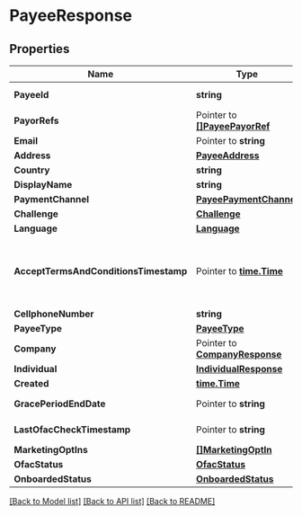 # PayeeResponse

## Properties

Name | Type | Description | Notes
------------ | ------------- | ------------- | -------------
**PayeeId** | **string** |  | [optional] [readonly] 
**PayorRefs** | Pointer to [**[]PayeePayorRef**](PayeePayorRef.md) |  | [optional] [readonly] 
**Email** | Pointer to **string** |  | [optional] 
**Address** | [**PayeeAddress**](PayeeAddress.md) |  | [optional] 
**Country** | **string** |  | [optional] 
**DisplayName** | **string** |  | [optional] 
**PaymentChannel** | [**PayeePaymentChannel**](PayeePaymentChannel.md) |  | [optional] 
**Challenge** | [**Challenge**](Challenge.md) |  | [optional] 
**Language** | [**Language**](Language.md) |  | [optional] 
**AcceptTermsAndConditionsTimestamp** | Pointer to [**time.Time**](time.Time.md) | The timestamp when the payee last accepted T&amp;Cs | [optional] [readonly] 
**CellphoneNumber** | **string** |  | [optional] 
**PayeeType** | [**PayeeType**](PayeeType.md) |  | [optional] 
**Company** | Pointer to [**CompanyResponse**](CompanyResponse.md) |  | [optional] 
**Individual** | [**IndividualResponse**](IndividualResponse.md) |  | [optional] 
**Created** | [**time.Time**](time.Time.md) |  | [optional] 
**GracePeriodEndDate** | Pointer to **string** |  | [optional] [readonly] 
**LastOfacCheckTimestamp** | Pointer to **string** |  | [optional] [readonly] 
**MarketingOptIns** | [**[]MarketingOptIn**](MarketingOptIn.md) |  | [optional] 
**OfacStatus** | [**OfacStatus**](OfacStatus.md) |  | [optional] 
**OnboardedStatus** | [**OnboardedStatus**](OnboardedStatus.md) |  | [optional] 

[[Back to Model list]](../README.md#documentation-for-models) [[Back to API list]](../README.md#documentation-for-api-endpoints) [[Back to README]](../README.md)



